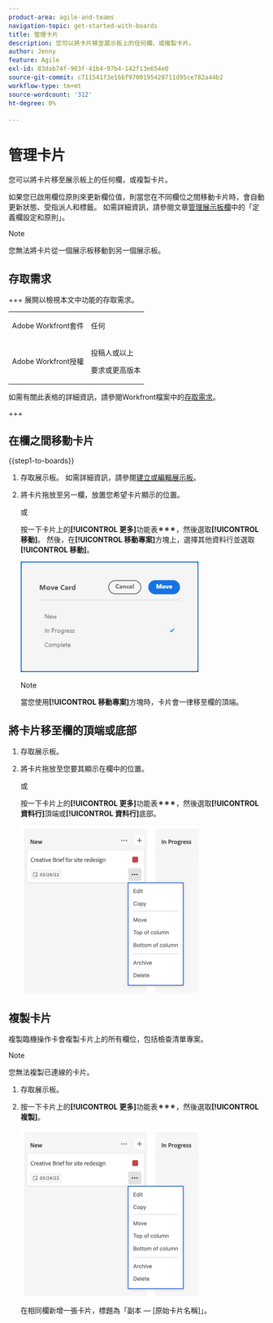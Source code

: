 ```yaml
---
product-area: agile-and-teams
navigation-topic: get-started-with-boards
title: 管理卡片
description: 您可以將卡片移至展示板上的任何欄，或複製卡片。
author: Jenny
feature: Agile
exl-id: 83dab74f-903f-41b4-97b4-142f13e654e0
source-git-commit: c711541f3e166f9700195420711d95ce782a44b2
workflow-type: tm+mt
source-wordcount: '312'
ht-degree: 0%

---
```


# 管理卡片

您可以將卡片移至展示板上的任何欄，或複製卡片。

如果您已啟用欄位原則來更新欄位值，則當您在不同欄位之間移動卡片時，會自動更新狀態、受指派人和標籤。 如需詳細資訊，請參閱文章[管理展示板欄](/help/quicksilver/agile/get-started-with-boards/manage-board-columns.md)中的「定義欄設定和原則」。

>[!NOTE]
>
>您無法將卡片從一個展示板移動到另一個展示板。

## 存取需求

+++ 展開以檢視本文中功能的存取需求。

<table style="table-layout:auto"> 
 <col> 
 <col> 
 <tbody> 
  <tr> 
   <td role="rowheader">Adobe Workfront套件</td> 
   <td> <p>任何</p> </td> 
  </tr> 
  <tr> 
   <td role="rowheader">Adobe Workfront授權</td> 
   <td> 
   <p>投稿人或以上</p> 
   <p>要求或更高版本</p>
   </td> 
  </tr> 
 </tbody> 
</table>

如需有關此表格的詳細資訊，請參閱Workfront檔案中的[存取需求](/help/quicksilver/administration-and-setup/add-users/access-levels-and-object-permissions/access-level-requirements-in-documentation.md)。

+++

## 在欄之間移動卡片

{{step1-to-boards}}

1. 存取展示板。 如需詳細資訊，請參閱[建立或編輯展示板](../../agile/get-started-with-boards/create-edit-board.md)。
1. 將卡片拖放至另一欄，放置您希望卡片顯示的位置。

   或

   按一下卡片上的&#x200B;**[!UICONTROL 更多]**&#x200B;功能表![更多](assets/more-icon-spectrum.png)，然後選取&#x200B;**[!UICONTROL 移動]**。 然後，在&#x200B;**[!UICONTROL 移動專案]**&#x200B;方塊上，選擇其他資料行並選取&#x200B;**[!UICONTROL 移動]**。

   ![移動卡片](assets/boards-move-card-350x217.png)

   >[!NOTE]
   >
   >當您使用&#x200B;**[!UICONTROL 移動專案]**&#x200B;方塊時，卡片會一律移至欄的頂端。

## 將卡片移至欄的頂端或底部

1. 存取展示板。
1. 將卡片拖放至您要其顯示在欄中的位置。

   或

   按一下卡片上的&#x200B;**[!UICONTROL 更多]**&#x200B;功能表![更多](assets/more-icon-spectrum.png)，然後選取&#x200B;**[!UICONTROL 資料行]**&#x200B;頂端或&#x200B;**[!UICONTROL 資料行]**&#x200B;底部。

   ![更多功能表](assets/boards-moremenu-350x329.png)

## 複製卡片

複製臨機操作卡會複製卡片上的所有欄位，包括檢查清單專案。

>[!NOTE]
>
>您無法複製已連線的卡片。

1. 存取展示板。
1. 按一下卡片上的&#x200B;**[!UICONTROL 更多]**&#x200B;功能表![[!UICONTROL 更多]](assets/more-icon-spectrum.png)，然後選取&#x200B;**[!UICONTROL 複製]**。

   ![更多功能表](assets/boards-moremenu-350x329.png)

   在相同欄新增一張卡片，標題為「副本 — [原始卡片名稱]」。
